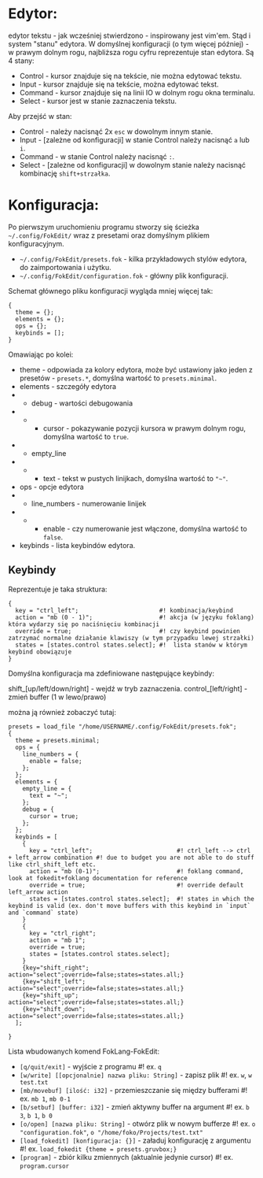 # Edytor:
edytor tekstu - jak wcześniej stwierdzono - inspirowany jest vim'em.
Stąd i system "stanu" edytora. W domyślnej konfiguracji (o tym więcej później) - w prawym dolnym rogu, najbliższa rogu cyfru reprezentuje stan edytora.
Są 4 stany:
* Control - kursor znajduje się na tekście, nie można edytować tekstu.
* Input - kursor znajduje się na tekście, można edytować tekst.
* Command - kursor znajduje się na linii IO w dolnym rogu okna terminalu.
* Select - kursor jest w stanie zaznaczenia tekstu.

Aby przejść w stan:
* Control - należy nacisnąć 2x `esc` w dowolnym innym stanie.
* Input - [zależne od konfiguracji] w stanie Control należy nacisnąć `a` lub `i`.
* Command - w stanie Control należy nacisnąć `:`.
* Select - [zależne od konfiguracji] w dowolnym stanie należy nacisnąć kombinację `shift+strzałka`.


# Konfiguracja:
Po pierwszym uruchomieniu programu stworzy się ścieżka `~/.config/FokEdit/` wraz z presetami oraz domyślnym plikiem konfiguracyjnym.
* `~/.config/FokEdit/presets.fok` - kilka przykładowych stylów edytora, do zaimportowania i użytku.
* `~/.config/FokEdit/configuration.fok` - główny plik konfiguracji.

Schemat głównego pliku konfiguracji wygląda mniej więcej tak:
```fok
{
  theme = {};
  elements = {};
  ops = {};
  keybinds = [];
}
```
Omawiając po kolei:
* theme - odpowiada za kolory edytora, może być ustawiony jako jeden z presetów - `presets.*`, domyślna wartość to `presets.minimal`.
* elements - szczegóły edytora
* * debug - wartości debugowania
* * * cursor - pokazywanie pozycji kursora w prawym dolnym rogu, domyślna wartość to `true`.
* * empty_line
* * * text - tekst w pustych linijkach, domyślna wartość to `"~"`.
* ops - opcje edytora
* * line_numbers - numerowanie linijek
* * * enable - czy numerowanie jest włączone, domyślna wartość to `false`.
* keybinds - lista keybindów edytora.


## Keybindy
Reprezentuje je taka struktura:
```fok
{
  key = "ctrl_left";                       #! kombinacja/keybind
  action = "mb (0 - 1)";                   #! akcja (w języku foklang) która wydarzy się po naciśnięciu kombinacji
  override = true;                         #! czy keybind powinien zatrzymać normalne działanie klawiszy (w tym przypadku lewej strzałki)
  states = [states.control states.select]; #!  lista stanów w którym keybind obowiązuje
}
```

Domyślna konfiguracja ma zdefiniowane następujące keybindy:

shift_[up/left/down/right] - wejdź w tryb zaznaczenia.
control_[left/right] - zmień buffer (1 w lewo/prawo)



można ją również zobaczyć tutaj:

```
presets = load_file "/home/USERNAME/.config/FokEdit/presets.fok";
{
  theme = presets.minimal;
  ops = {
    line_numbers = {
      enable = false;
    };
  };
  elements = {
    empty_line = {
      text = "~";
    };
    debug = {
      cursor = true;
    };
  };
  keybinds = [ 
    {
      key = "ctrl_left";                        #! ctrl_left --> ctrl + left_arrow combination #! due to budget you are not able to do stuff like ctrl_shift_left etc.
      action = "mb (0-1)";                      #! foklang command, look at fokedit+foklang documentation for reference
      override = true;                          #! override default left_arrow action
      states = [states.control states.select];  #! states in which the keybind is valid (ex. don't move buffers with this keybind in `input` and `command` state)
    }
    {
      key = "ctrl_right";
      action = "mb 1";
      override = true;
      states = [states.control states.select];
    }
    {key="shift_right"; action="select";override=false;states=states.all;}
    {key="shift_left"; action="select";override=false;states=states.all;}
    {key="shift_up"; action="select";override=false;states=states.all;}
    {key="shift_down"; action="select";override=false;states=states.all;}
  ];

}
```






Lista wbudowanych komend FokLang-FokEdit:

* `[q/quit/exit]` - wyjście z programu                                              #! ex. `q`
* `[w/write] [[opcjonalnie] nazwa pliku: String]` - zapisz plik                     #! ex. `w`, `w test.txt`
* `[mb/movebuf] [ilość: i32]` - przemieszczanie się między bufferami                #! ex. `mb 1`, `mb 0-1`
* `[b/setbuf] [buffer: i32]` - zmień aktywny buffer na argument                     #! ex. `b 3`, `b 1`, `b 0`
* `[o/open] [nazwa pliku: String]` - otwórz plik w nowym bufferze                   #! ex. `o "configuration.fok"`, `o "/home/foko/Projects/test.txt"`
* `[load_fokedit] [konfiguracja: {}]` - załaduj konfigurację z argumentu            #! ex. `load_fokedit {theme = presets.gruvbox;}`
* `[program]` - zbiór kilku zmiennych (aktualnie jedynie cursor)                    #! ex. `program.cursor`

